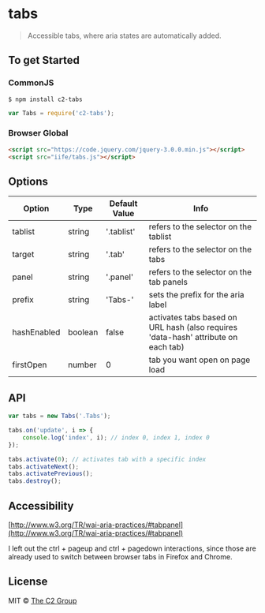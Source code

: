 tabs
====

> Accessible tabs, where aria states are automatically added.


To get Started
--------------

### CommonJS

```
$ npm install c2-tabs
```

```js
var Tabs = require('c2-tabs');
```

### Browser Global

```html
<script src="https://code.jquery.com/jquery-3.0.0.min.js"></script>
<script src="iife/tabs.js"></script>
```


Options
-------

| Option | Type | Default Value | Info |
| ------ | ---- | ------------- | ---- |
| tablist | string | '.tablist' | refers to the selector on the tablist |
| target | string | '.tab' | refers to the selector on the tabs |
| panel | string | '.panel' | refers to the selector on the tab panels |
| prefix | string | 'Tabs-' | sets the prefix for the aria label |
| hashEnabled | boolean | false | activates tabs based on URL hash (also requires 'data-hash' attribute on each tab) |
| firstOpen | number | 0 | tab you want open on page load


API
---

```js
var tabs = new Tabs('.Tabs');

tabs.on('update', i => {
    console.log('index', i); // index 0, index 1, index 0
});

tabs.activate(0); // activates tab with a specific index
tabs.activateNext();
tabs.activatePrevious();
tabs.destroy();
```


Accessibility
-------------

[http://www.w3.org/TR/wai-aria-practices/#tabpanel](http://www.w3.org/TR/wai-aria-practices/#tabpanel)

I left out the ctrl + pageup and ctrl + pagedown interactions, since those are already used to switch between browser tabs in Firefox and Chrome.


License
-------

MIT © [The C2 Group](https://c2experience.com)
